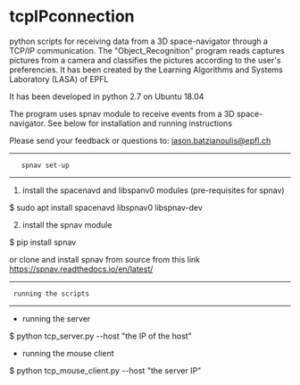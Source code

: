 # tcpIPconnection
python scripts for receiving data from a 3D space-navigator through a TCP/IP communication.
The "Object_Recognition" program reads captures pictures from a camera and classifies the pictures according to the user's preferencies. 
It has been created by the Learning Algorithms and Systems Laboratory (LASA) of EPFL

It has been developed in python 2.7 on Ubuntu 18.04

The program uses spnav module to receive events from a 3D space-navigator. See below for installation and running instructions


Please send your feedback or questions to:      iason.batzianoulis@epfl.ch


----------------------------------
       spnav set-up
----------------------------------

1) install the spacenavd and libspanv0 modules (pre-requisites for spnav)

$ sudo apt install spacenavd libspnav0 libspnav-dev

2) install the spnav module

$ pip install spnav

or clone and install spnav from source from this link
https://spnav.readthedocs.io/en/latest/


----------------------------------
     running the scripts
----------------------------------
- running the server

$ python tcp_server.py --host "the IP of the host"

- running the mouse client

$ python tcp_mouse_client.py --host "the server IP"
